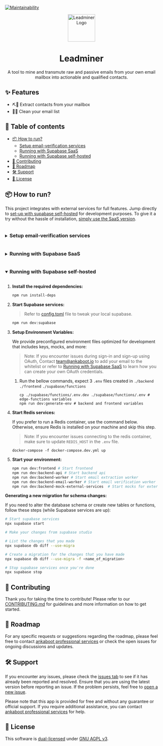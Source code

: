 [![Maintainability](https://api.codeclimate.com/v1/badges/42e68c56bc3ce2b1f59b/maintainability)](https://codeclimate.com/repos/63f7174b3d043100a803ee03/maintainability)

<div>
  <div align="center">
    <img width="90" height="90" src="https://app-qa.leadminer.io/icons/pickaxe.svg" alt="Leadminer Logo">
  </div>
  <h1 align="center">Leadminer</h1>
  <div align="center">
    <p>
    A tool to mine and transmute raw and passive emails from your own email mailbox into actionable and qualified contacts.
    </p>

  </div>
</div>

## ✨ Features

- ⛏️📧 Extract contacts from your mailbox
- 🧹💌 Clean your email list

## 📑 Table of contents

- [📦 How to run?](#-how-to-run)
  - [Setup email-verification services](#setup-email-verification-services)
  - [Running with Supabase SaaS](#running-with-supabase-saas)
  - [Running with Supabase self-hosted](#running-with-supabase-self-hosted)
- [🤝 Contributing](#-contributing)
- [🎯 Roadmap](#-roadmap)
- [🛠️ Support](#️-support)
- [📜 License](#-license)

## 📦 How to run?

This project integrates with external services for full features. Jump directly to [set-up with supabase self-hosted](#running-with-supabase-self-hosted) for development purposes.
To give it a try without the hassle of installation, [simply use the SaaS version](https://app.leadminer.io/).

<details>
<summary><h3 style="display:inline-block" id="setup-email-verification-services">Setup email-verification services</h3></summary>

We use external services for email verification. Configure at least one.

- **[Reacher](https://reacher.email/):** Use the SaaS version or self-host. Refer to [Reacher's documentation](https://help.reacher.email/) for setup.

  > **Note:** Refer to [.env.master.prod](./.env.master.prod) and [.env.master.dev](./.env.master.dev) according to your environment

- **[MailerCheck](https://mailercheck.com):** Sign up, then update `MAILERCHECK_API_KEY` in the `.env` file.

  > Refer to [.env.master.prod](./.env.master.prod) for guidance.

- **[Zero bounce](https://www.zerobounce.net/):** Sign up, then update `ZEROBOUNCE_API_KEY` in the `.env` file.

  > Refer to [.env.master.prod](./.env.master.prod) for guidance.

</details>

<details>
<summary><h3 style="display:inline-block" id="running-with-supabase-saas">Running with Supabase SaaS</h3></summary>

1. **Setup Supabase Instance:**

   - Create an account [here](https://supabase.com/dashboard/sign-up) and create a project.
   - Obtain the following values from your dashboard:

     - **Project URL**: Found under Settings -> API in the "Project URL" section.
     - **Project API key**: Found under Settings -> API in the "Project API keys" section. Use the `service_role` secret.
     - **Project Anon key**: Found under Settings -> API in the "Project API keys" section. Use the `anon` `public` key.
     - **Postgres Connection string**: Found under Settings -> Database in the "Connection string" section. Select the URI option.

   - Configuring authentication with OAuth:

     > **Note:** Currently, Leadminer only supports Google and Azure as third-party OAuth providers. Use "google" for the "PROVIDER_NAME" if integrating Google OAuth and "azure" if integrating Azure.

     - Enable third-party providers in your Supabase dashboard. Refer to the [documentation](https://supabase.com/docs/guides/auth#configure-third-party-providers) for instructions.

     - Under the "Social Auth" section, select the provider you want to configure and follow the provided [instructions](https://supabase.com/docs/guides/auth#providers).
     - After creating an OAuth app, go to your app dashboard and add the following URI under the "REDIRECT URI's" section: `http://localhost:8081/api/imap/mine/sources/PROVIDER_NAME/callback`.

   - **Install supabase-cli:**

     ```shell
     cd leadminer && npm i
     ```

   - **Deploy migrations and [edge-functions]():**

     ```shell
     # Refer to https://supabase.com/docs/reference/cli/supabase-login
     supabase login
     # Refer to https://supabase.com/docs/reference/cli/supabase-link
     supabase link --project-ref <supabase_project_id>
     # Refer to https://supabase.com/docs/reference/cli/supabase-db-push
     supabase db push
     # Refer to https://supabase.com/docs/guides/functions/deploy
     supabase functions deploy
     ```

2. **Setup Environment Variables:**

   You'll be configuring your environment variables from scratch, along with setting up all required services:

   1. Copy the production environment files [`.env.master.prod`](./.env.master.prod) [./supabase/functions/env.prod](./supabase/functions/.env.prod):

      ```shell
      cp .env.master.prod .env
      cp ./supabase/functions/.env.prod ./supabase/functions/.env
      ```

   2. Deploy your [Supabase secrets](https://supabase.com/docs/guides/functions/secrets):

      ```shell
      supabase secrets set --env-file ./supabase/functions/.env
      ```

3. **Start docker-compose then navigate to `localhost:8080`:**

   ```shell
   docker-compose up --build --force-recreate
   ```

</details>

<details open>
<summary><h3 style="display:inline-block" id="running-with-supabase-self-hosted">Running with Supabase self-hosted</h3></summary>

1.  **Install the required dependencies:**

    ```sh
    npm run install-deps
    ```

2.  **Start Supabase services:**

    > Refer to [config.toml](./supabase/config.toml) file to tweak your local supabase.

    ```sh
    npm run dev:supabase
    ```

3.  **Setup Environment Variables:**

    We provide preconfigured environment files optimized for development that includes keys, mocks, and more:

    > Note: If you encounter issues during sign-in and sign-up using OAuth, Contact team@ankaboot.io to add your email to the whitelist or refer to [Running with Supabase SaaS](#running-with-supabase-saas) to learn how you can create your own OAuth credentials.

    1.  Run the bellow commands, expect 3 `.env` files created in `./backend` `./frontend` `./supabase/functions`

        ```shell
        cp ./supabase/functions/.env.dev ./supabase/functions/.env # edge-functions variables
        npm run dev:generate-env # backend and frontend variables
        ```

4.  **Start Redis services:**

    If you prefer to run a Redis container, use the command below. Otherwise, ensure Redis is installed on your machine and skip this step.

    > Note: If you encounter issues connecting to the redis container, make sure to update `REDIS_HOST` in the `.env` file.

    ```shell
    docker-compose -f docker-compose.dev.yml up
    ```

5.  **Start your environment:**

    ```sh
    npm run dev:frontend # Start frontend
    npm run dev:backend-api	# Start backend api
    npm run dev:backend-worker # Start email extraction worker
    npm run dev:backend-email-worker # Start email verification worker
    npm run dev:backend-mock-external-services	# Start mocks for external services such as voilanorbert, mailercheck...
    ```

**Generating a new migration for schema changes:**

If you need to alter the database schema or create new tables or functions, follow these steps (while Supabase services are up):

```sh
# Start supabase services
npx supabase start

# Make your changes from supabase studio

# List the changes that you made
npx supabase db diff --use-migra

# Create a migration for the changes that you have made
npx supabase db diff --use-migra -f <name_of_migration>

# Stop supabase services once you're done
npx supabase stop
```

</details>

## 🤝 Contributing

Thank you for taking the time to contribute! Please refer to our [CONTRIBUTING.md](https://github.com/ankaboot-source/leadminer/blob/main/CONTRIBUTING.md) for guidelines and more information on how to get started.

## 🎯 Roadmap

For any specific requests or suggestions regarding the roadmap, please feel free to contact [ankaboot professional services](https://chat.openai.com/contact@ankaboot.fr) or check the open issues for ongoing discussions and updates.

## 🛠️ Support

If you encounter any issues, please check the [issues tab](https://github.com/ankaboot-source/leadminer/issues) to see if it has already been reported and resolved. Ensure that you are using the latest version before reporting an issue. If the problem persists, feel free to [open a new issue](https://github.com/ankaboot-source/leadminer/issues/new).

Please note that this app is provided for free and without any guarantee or official support. If you require additional assistance, you can contact [ankaboot professional services](https://chat.openai.com/contact@ankaboot.fr) for help.

## 📜 License

This software is [dual-licensed](DUAL-LICENSE.md) under [GNU AGPL v3](LICENSE).
